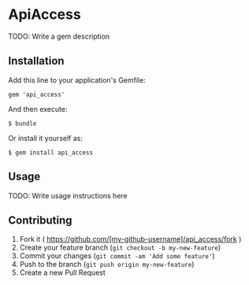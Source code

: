 # ApiAccess

TODO: Write a gem description

## Installation

Add this line to your application's Gemfile:

    gem 'api_access'

And then execute:

    $ bundle

Or install it yourself as:

    $ gem install api_access

## Usage

TODO: Write usage instructions here

## Contributing

1. Fork it ( https://github.com/[my-github-username]/api_access/fork )
2. Create your feature branch (`git checkout -b my-new-feature`)
3. Commit your changes (`git commit -am 'Add some feature'`)
4. Push to the branch (`git push origin my-new-feature`)
5. Create a new Pull Request
